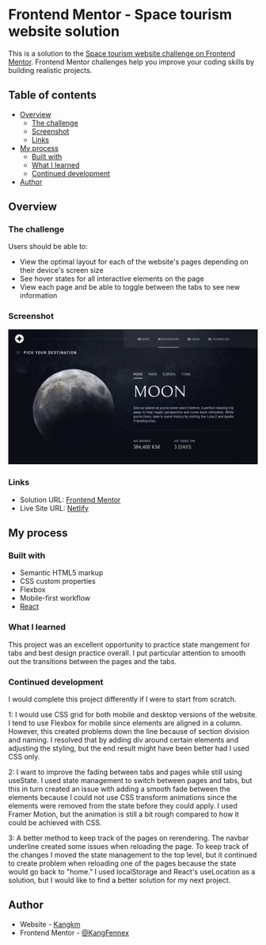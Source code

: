 # Frontend Mentor - Space tourism website solution

This is a solution to the [Space tourism website challenge on Frontend Mentor](https://www.frontendmentor.io/challenges/space-tourism-multipage-website-gRWj1URZ3). Frontend Mentor challenges help you improve your coding skills by building realistic projects. 

## Table of contents

- [Overview](#overview)
  - [The challenge](#the-challenge)
  - [Screenshot](#screenshot)
  - [Links](#links)
- [My process](#my-process)
  - [Built with](#built-with)
  - [What I learned](#what-i-learned)
  - [Continued development](#continued-development)
- [Author](#author)

## Overview

### The challenge

Users should be able to:

- View the optimal layout for each of the website's pages depending on their device's screen size
- See hover states for all interactive elements on the page
- View each page and be able to toggle between the tabs to see new information

### Screenshot

![](./space-tourism-website-screenshot.png)

### Links

- Solution URL: [Frontend Mentor](https://your-solution-url.com)
- Live Site URL: [Netlify](https://space-tourism-website-fm2.netlify.app)

## My process

### Built with

- Semantic HTML5 markup
- CSS custom properties
- Flexbox
- Mobile-first workflow
- [React](https://reactjs.org/)

### What I learned

This project was an excellent opportunity to practice state mangement for tabs and best design practice overall. I put particular attention to smooth out the transitions between the pages and the tabs.

### Continued development

I would complete this project differently if I were to start from scratch. 

1: I would use CSS grid for both mobile and desktop versions of the website. I tend to use Flexbox for mobile since elements are aligned in a column. However, this created problems down the line because of section division and naming. I resolved that by adding div around certain elements and adjusting the styling, but the end result might have been better had I used CSS only.

2: I want to improve the fading between tabs and pages while still using useState. I used state management to switch between pages and tabs, but this in turn created an issue with adding a smooth fade between the elements because I could not use CSS transform animations since the elements were removed from the state before they could apply. I used Framer Motion, but the animation is still a bit rough compared to how it could be achieved with CSS.

3: A better method to keep track of the pages on rerendering. The navbar underline created some issues when reloading the page. To keep track of the changes I moved the state management to the top level, but it continued to create problem when reloading one of the pages because the state would go back to "home." I used localStorage and React's useLocation as a solution, but I would like to find a better solution for my next project.


## Author

- Website - [Kangkm](https://vm.tiktok.com/ZM6Ec1YUk/)
- Frontend Mentor - [@KangFennex](https://www.frontendmentor.io/profile/KangFennex)
